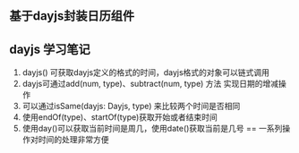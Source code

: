 ## 基于dayjs封装日历组件


## dayjs 学习笔记

1. dayjs() 可获取dayjs定义的格式的时间，dayjs格式的对象可以链式调用
2. dayjs可通过add(num, type)、subtract(num, type) 方法 实现日期的增减操作
3. 可以通过isSame(dayjs: Dayjs, type) 来比较两个时间是否相同
4. 使用endOf(type)、startOf(type)获取开始或者结束时间
5. 使用day()可以获取当前时间是周几，使用date()获取当前是几号 == 一系列操作对时间的处理非常方便